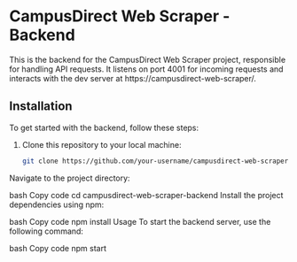 # CampusDirect Web Scraper - Backend

This is the backend for the CampusDirect Web Scraper project, responsible for handling API requests. It listens on port 4001 for incoming requests and interacts with the dev server at https://campusdirect-web-scraper/.

## Installation

To get started with the backend, follow these steps:

1. Clone this repository to your local machine:

   ```bash
   git clone https://github.com/your-username/campusdirect-web-scraper-backend.git
Navigate to the project directory:

bash
Copy code
cd campusdirect-web-scraper-backend
Install the project dependencies using npm:

bash
Copy code
npm install
Usage
To start the backend server, use the following command:

bash
Copy code
npm start
